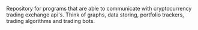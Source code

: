 Repository for programs that are able to communicate with cryptocurrency trading exchange api's. Think of graphs, data storing, portfolio trackers, trading algorithms and trading bots.  
